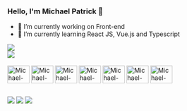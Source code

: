 ### Hello, I'm Michael Patrick 👋

- 🔭 I’m currently working on Front-end
- 🌱 I’m currently learning React JS, Vue.js and Typescript

<div>
  <a></a>
  <img height:"180em" src="https://github-readme-stats.vercel.app/api?username=mpr1610&theme=react&show_icons=true" />
  <br>
  <img src="https://github-readme-stats.vercel.app/api/top-langs/?username=mpr1610&theme=react&layout=compact" />
</div>

<div style="display: inline_block"><br>

<img align="center" alt="Michael-PHP" height="40" width="50"  src="https://cdn.jsdelivr.net/gh/devicons/devicon/icons/php/php-original.svg" />
<img align="center" alt="Michael-PHP" height="40" width="50"   src="https://cdn.jsdelivr.net/gh/devicons/devicon/icons/vuejs/vuejs-original.svg" />

<img align="center" alt="Michael-PHP" height="40" width="50"  src="https://cdn.jsdelivr.net/gh/devicons/devicon/icons/react/react-original.svg" />
<img align="center" alt="Michael-PHP" height="40" width="50"  src="https://cdn.jsdelivr.net/gh/devicons/devicon/icons/javascript/javascript-original.svg" />
<img align="center" alt="Michael-HTML5" height="40" width="50"  src="https://cdn.jsdelivr.net/gh/devicons/devicon/icons/html5/html5-original.svg" />
<img align="center" alt="Michael-CSS" height="40" width="50"  src="https://cdn.jsdelivr.net/gh/devicons/devicon/icons/css3/css3-original.svg" />
<img align="center" alt="Michael-MySql" height="40" width="50"  src="https://cdn.jsdelivr.net/gh/devicons/devicon/icons/mysql/mysql-original.svg" />


</div>

##
<div>
  <a href="mailto:michaelpr16@live.com"><img  src="https://img.shields.io/badge/Gmail-D14836?style=for-the-badge&logo=gmail&logoColor=white" /></a>
  <a href="https://www.instagram.com/the_michaels__/"><img  src="https://img.shields.io/badge/Instagram-E4405F?style=for-the-badge&logo=instagram&logoColor=white"/></a>
  <a href="https://www.linkedin.com/in/michael-patrick-aaab0572/"><img  src= "https://img.shields.io/badge/LinkedIn-0077B5?style=for-the-badge&logo=linkedin&logoColor=white"/></a>
</div>
